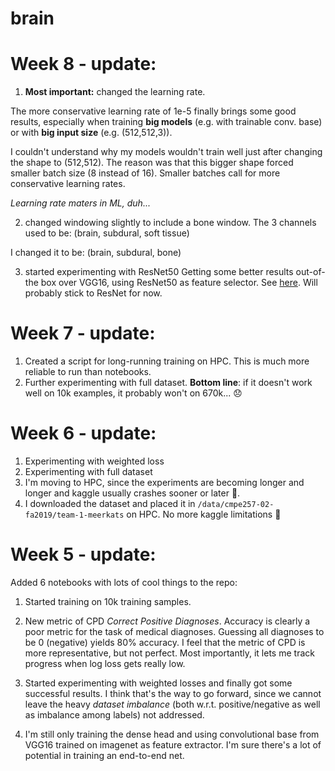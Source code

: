 # brain


# Week 8 - update:

1. **Most important:** changed the learning rate.

The more conservative learning rate of 1e-5 finally brings some good results, especially when training __big models__ (e.g. with trainable conv. base) or with __big input size__ (e.g. (512,512,3)).

I couldn't understand why my models wouldn't train well just after changing the shape to (512,512). The reason was that this bigger shape forced smaller batch size (8 instead of 16). Smaller batches call for more conservative learning rates.

*Learning rate maters in ML, duh...*

2. changed windowing slightly to include a bone window. 
The 3 channels used to be: (brain, subdural, soft tissue)

I changed it to be: (brain, subdural, bone)

3. started experimenting with ResNet50
Getting some better results out-of-the box over VGG16, using ResNet50 as feature selector. See [here](https://github.com/tomek-l/brain/blob/master/Week%208%20-%20tlewicki%20-%20notebook%205.1%20-%20%E2%9C%94%EF%B8%8F%20trying%20ResNet%20with%20right%20learning%20rate.ipynb). Will probably stick to ResNet for now.

 # Week 7 - update:
 1. Created a script for long-running training on HPC. This is much more reliable to run than notebooks.
 2. Further experimenting with full dataset. __Bottom line__: if it doesn't work well on 10k examples, it probably won't on 670k... 😞
 
 
 # Week 6 - update:
 1. Experimenting with weighted loss
 2. Experimenting with full dataset
 3. I'm moving to HPC, since the experiments are becoming longer and longer and kaggle usually crashes sooner or later 🤷.
 4. I downloaded the dataset and placed it in ```/data/cmpe257-02-fa2019/team-1-meerkats``` on HPC. No more kaggle limitations 🎉

 

# Week 5 - update:
Added 6 notebooks with lots of cool things to the repo:
1. Started training on 10k training samples.

2. New metric of CPD _Correct Positive Diagnoses_. Accuracy is clearly a poor metric for the task of medical diagnoses.
Guessing all diagnoses to be 0 (negative) yields 80% accuracy. I feel that the metric of CPD is more representative, but not perfect.
Most importantly, it lets me track progress when log loss gets really low.

3. Started experimenting with weighted losses and finally got some successful results.
I think that's the way to go forward, since we cannot leave the heavy _dataset imbalance_
(both w.r.t. positive/negative as well as imbalance among labels) not addressed.

4. I'm still only training the dense head and using convolutional base from VGG16 trained on imagenet as feature extractor.
I'm sure there's a lot of potential in training an end-to-end net.




